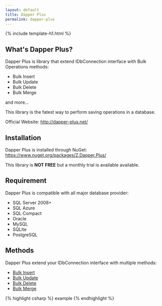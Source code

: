 ```yaml
---
layout: default
title: Dapper Plus
permalink: dapper-plus
---
```


{% include template-h1.html %}

## What's Dapper Plus?
Dapper Plus is library that extend IDbConnection interface with Bulk Operations methods:

- Bulk Insert
- Bulk Update
- Bulk Delete
- Bulk Merge

and more...

This library is the fatest way to perform saving operations in a database.

Official Website: http://dapper-plus.net/

## Installation
Dapper Plus is installed through NuGet: https://www.nuget.org/packages/Z.Dapper.Plus/

This library is **NOT FREE** but a monthly trial is available available.

## Requirement
Dapper Plus is compatible with all major database provider:

- SQL Server 2008+
- SQL Azure
- SQL Compact
- Oracle
- MySQL
- SQLite
- PostgreSQL

## Methods
Dapper Plus extend your IDbConnection interface with multiple methods:

- [Bulk Insert](/bulk-insert)
- [Bulk Update](/bulk-update)
- [Bulk Delete](/bulk-delete)
- [Bulk Merge](/bulk-merge)

{% highlight csharp %}
example
{% endhighlight %}

